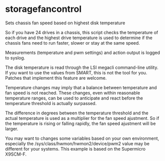 storagefancontrol
=================

Sets chassis fan speed based on highest disk temperature

So if you have 24 drives in a chassis, this script checks the temperature
of each drive and the highest drive temperature is used to determine
if the chassis fans need to run faster, slower or stay at the same speed.

Measurements (temperature and pwm settings) and action output is logged to syslog.

The disk temperature is read through the LSI megacli command-line utility.
If you want to use the values from SMART, this is not the tool for you.
Patches that implement this feature are welcome.

Temperature changes may imply that a balance between temperature and fan speed is
not reached. These changes, even within reasonable temperature ranges, can be 
used to anticipate and react before the temperature threshold is actually
surpassed. 

The difference in degrees between the temperature threshold and the actual temperature
is used as a multiplier for the fan speed ajustment. So if the temperature is rising 
or falling rapidly, the fan speed ajustment will be larger.

You may want to changes some variables based on your own environment, especially
the /sys/class/hwmon/hwmon2/device/pwm2 value may be different for your systems.
This example is based on the Supermicro X9SCM-F.
